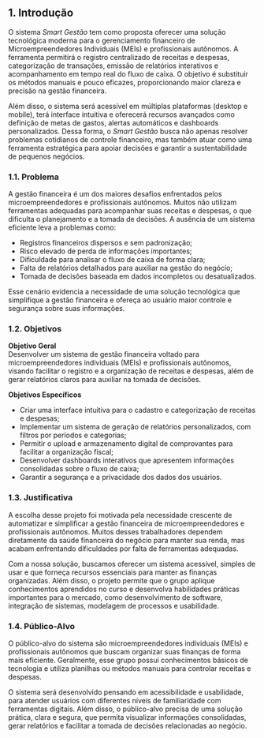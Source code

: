 ## 1. Introdução

O sistema *Smart Gestão* tem como proposta oferecer uma solução tecnológica moderna para o gerenciamento financeiro de Microempreendedores Individuais (MEIs) e profissionais autônomos. A ferramenta permitirá o registro centralizado de receitas e despesas, categorização de transações, emissão de relatórios interativos e acompanhamento em tempo real do fluxo de caixa. O objetivo é substituir os métodos manuais e pouco eficazes, proporcionando maior clareza e precisão na gestão financeira.

Além disso, o sistema será acessível em múltiplas plataformas (desktop e mobile), terá interface intuitiva e oferecerá recursos avançados como definição de metas de gastos, alertas automáticos e dashboards personalizados. Dessa forma, o *Smart Gestão* busca não apenas resolver problemas cotidianos de controle financeiro, mas também atuar como uma ferramenta estratégica para apoiar decisões e garantir a sustentabilidade de pequenos negócios.

### 1.1. Problema

A gestão financeira é um dos maiores desafios enfrentados pelos microempreendedores e profissionais autônomos. Muitos não utilizam ferramentas adequadas para acompanhar suas receitas e despesas, o que dificulta o planejamento e a tomada de decisões. A ausência de um sistema eficiente leva a problemas como:  

- Registros financeiros dispersos e sem padronização;  
- Risco elevado de perda de informações importantes;  
- Dificuldade para analisar o fluxo de caixa de forma clara;  
- Falta de relatórios detalhados para auxiliar na gestão do negócio;  
- Tomada de decisões baseada em dados incompletos ou desatualizados.  

Esse cenário evidencia a necessidade de uma solução tecnológica que simplifique a gestão financeira e ofereça ao usuário maior controle e segurança sobre suas informações.

### 1.2. Objetivos

**Objetivo Geral**  
Desenvolver um sistema de gestão financeira voltado para microempreendedores individuais (MEIs) e profissionais autônomos, visando facilitar o registro e a organização de receitas e despesas, além de gerar relatórios claros para auxiliar na tomada de decisões.

**Objetivos Específicos**  
- Criar uma interface intuitiva para o cadastro e categorização de receitas e despesas;  
- Implementar um sistema de geração de relatórios personalizados, com filtros por períodos e categorias;  
- Permitir o upload e armazenamento digital de comprovantes para facilitar a organização fiscal;  
- Desenvolver dashboards interativos que apresentem informações consolidadas sobre o fluxo de caixa;  
- Garantir a segurança e a privacidade dos dados dos usuários.  

### 1.3. Justificativa

A escolha desse projeto foi motivada pela necessidade crescente de automatizar e simplificar a gestão financeira de microempreendedores e profissionais autônomos. Muitos desses trabalhadores dependem diretamente da saúde financeira do negócio para manter sua renda, mas acabam enfrentando dificuldades por falta de ferramentas adequadas.

Com a nossa solução, buscamos oferecer um sistema acessível, simples de usar e que forneça recursos essenciais para manter as finanças organizadas. Além disso, o projeto permite que o grupo aplique conhecimentos aprendidos no curso e desenvolva habilidades práticas importantes para o mercado, como desenvolvimento de software, integração de sistemas, modelagem de processos e usabilidade.

### 1.4. Público-Alvo

O público-alvo do sistema são microempreendedores individuais (MEIs) e profissionais autônomos que buscam organizar suas finanças de forma mais eficiente. Geralmente, esse grupo possui conhecimentos básicos de tecnologia e utiliza planilhas ou métodos manuais para controlar receitas e despesas.

O sistema será desenvolvido pensando em acessibilidade e usabilidade, para atender usuários com diferentes níveis de familiaridade com ferramentas digitais. Além disso, o público-alvo precisa de uma solução prática, clara e segura, que permita visualizar informações consolidadas, gerar relatórios e facilitar a tomada de decisões relacionadas ao negócio.

